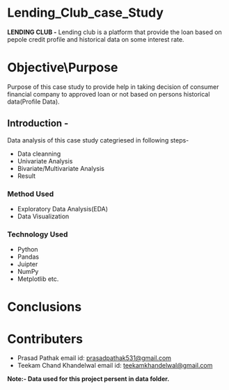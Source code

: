 # Lending_Club_case_Study
**LENDING CLUB -** Lending club is a platform that provide the loan based on pepole credit profile and historical data on some interest rate.
# Objective\Purpose
Purpose of this case study to provide help in taking decision of consumer financial company to approved loan or not based on persons historical data(Profile Data).



## Introduction - 
Data analysis of this case study categriesed in following steps-
* Data cleanning
* Univariate Analysis
* Bivariate/Multivariate Analysis
* Result



### Method Used
* Exploratory Data Analysis(EDA)
* Data Visualization 

### Technology Used
* Python
* Pandas
* Juipter 
* NumPy
* Metplotlib etc.





# Conclusions 



# Contributers
* Prasad Pathak 
  email id: prasadpathak531@gmail.com 
* Teekam Chand Khandelwal
   email id: teekamkhandelwal@gmail.com  
   
   
**Note:- Data used for this project persent in data folder.**
